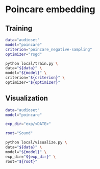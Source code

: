 # Poincare embedding

## Training

```sh
data="audioset"
model="poincare"
criterion="poincare_negative-sampling"
optimizer="rsgd"

python local/train.py \
data="${data}" \
model="${model}" \
criterion="${criterion}" \
optimizer="${optimizer}"
```

## Visualization

```sh
data="audioset"
model="poincare"

exp_dir="exp/<DATE>"

root="Sound"

python local/visualize.py \
data="${data}" \
model="${model}" \
exp_dir="${exp_dir}" \
root="${root}"
```
